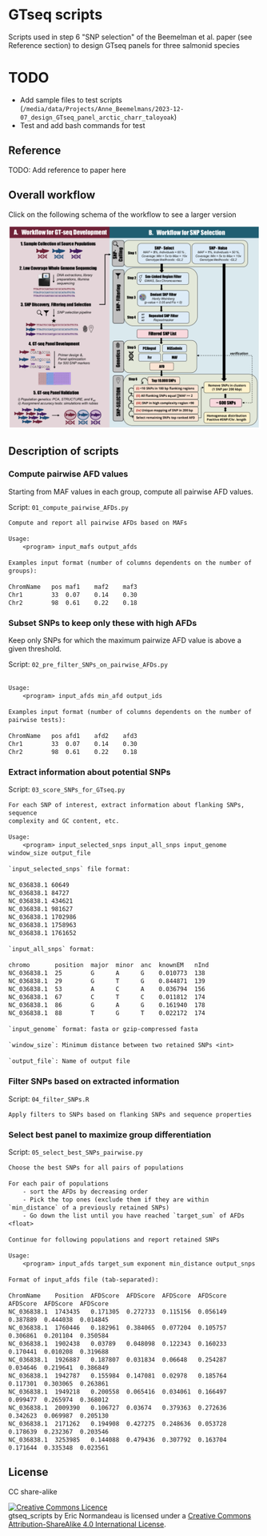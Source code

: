 # GTseq scripts

Scripts used in step 6 "SNP selection" of the Beemelman et al. paper (see
Reference section) to design GTseq panels for three salmonid species

# TODO

- Add sample files to test scripts
    (`/media/data/Projects/Anne_Beemelmans/2023-12-07_design_GTseq_panel_arctic_charr_taloyoak`)
- Test and add bash commands for test

## Reference

TODO: Add reference to paper here

## Overall workflow

Click on the following schema of the workflow to see a larger version

![Schema of the workflow](workflow_figure.png)

## Description of scripts

### Compute pairwise AFD values

Starting from MAF values in each group, compute all pairwise AFD values.

Script: `01_compute_pairwise_AFDs.py`

```
Compute and report all pairwise AFDs based on MAFs

Usage:
    <program> input_mafs output_afds

Examples input format (number of columns dependents on the number of groups):

ChromName	pos	maf1	maf2	maf3
Chr1		33	0.07	0.14	0.30
Chr2		98	0.61	0.22	0.18
```

### Subset SNPs to keep only these with high AFDs

Keep only SNPs for which the maximum pairwize AFD value is above a given
threshold.

Script: `02_pre_filter_SNPs_on_pairwise_AFDs.py`

```Report SNPs whith a maximum pairwise AFD value above user theshold

Usage:
    <program> input_afds min_afd output_ids

Examples input format (number of columns dependents on the number of pairwise tests):

ChromName	pos	afd1	afd2	afd3
Chr1		33	0.07	0.14	0.30
Chr2		98	0.61	0.22	0.18
```

### Extract information about potential SNPs

Script: `03_score_SNPs_for_GTseq.py`

```
For each SNP of interest, extract information about flanking SNPs, sequence
complexity and GC content, etc.

Usage:
    <program> input_selected_snps input_all_snps input_genome window_size output_file

`input_selected_snps` file format:

NC_036838.1	60649
NC_036838.1	84727
NC_036838.1	434621
NC_036838.1	981627
NC_036838.1	1702986
NC_036838.1	1758963
NC_036838.1	1761652

`input_all_snps` format:

chromo       position  major  minor  anc  knownEM   nInd
NC_036838.1  25        G      A      G    0.010773  138
NC_036838.1  29        G      T      G    0.844871  139
NC_036838.1  53        A      C      A    0.036794  156
NC_036838.1  67        C      T      C    0.011812  174
NC_036838.1  86        G      A      G    0.161940  178
NC_036838.1  88        T      G      T    0.022172  174

`input_genome` format: fasta or gzip-compressed fasta

`window_size`: Minimum distance between two retained SNPs <int>

`output_file`: Name of output file
```

### Filter SNPs based on extracted information

Script: `04_filter_SNPs.R`

```
Apply filters to SNPs based on flanking SNPs and sequence properties
```

### Select best panel to maximize group differentiation

Script: `05_select_best_SNPs_pairwise.py`

```
Choose the best SNPs for all pairs of populations

For each pair of populations
    - sort the AFDs by decreasing order
    - Pick the top ones (exclude them if they are within `min_distance` of a previously retained SNPs)
    - Go down the list until you have reached `target_sum` of AFDs <float>

Continue for following populations and report retained SNPs

Usage:
    <program> input_afds target_sum exponent min_distance output_snps

Format of input_afds file (tab-separated):

ChromName    Position  AFDScore  AFDScore  AFDScore  AFDScore  AFDScore  AFDScore  AFDScore
NC_036838.1  1743435   0.171305  0.272733  0.115156  0.056149  0.387889  0.444038  0.014845
NC_036838.1  1760446   0.182961  0.384065  0.077204  0.105757  0.306861  0.201104  0.350584
NC_036838.1  1902438   0.03789   0.048098  0.122343  0.160233  0.170441  0.010208  0.319688
NC_036838.1  1926887   0.187807  0.031834  0.06648   0.254287  0.034646  0.219641  0.386849
NC_036838.1  1942787   0.155984  0.147081  0.02978   0.185764  0.117301  0.303065  0.263861
NC_036838.1  1949218   0.200558  0.065416  0.034061  0.166497  0.099477  0.265974  0.368012
NC_036838.1  2009390   0.106727  0.03674   0.379363  0.272636  0.342623  0.069987  0.205130
NC_036838.1  2171262   0.194908  0.427275  0.248636  0.053728  0.178639  0.232367  0.203546
NC_036838.1  3253985   0.144088  0.479436  0.307792  0.163704  0.171644  0.335348  0.023561
```

## License

CC share-alike

<a rel="license" href="http://creativecommons.org/licenses/by-sa/4.0/"><img alt="Creative Commons Licence" style="border-width:0" src="https://i.creativecommons.org/l/by-sa/4.0/88x31.png" /></a><br /><span xmlns:dct="http://purl.org/dc/terms/" property="dct:title">gtseq_scripts</span> by <span xmlns:cc="http://creativecommons.org/ns#" property="cc:attributionName">Eric Normandeau</span> is licensed under a <a rel="license" href="http://creativecommons.org/licenses/by-sa/4.0/">Creative Commons Attribution-ShareAlike 4.0 International License</a>.
